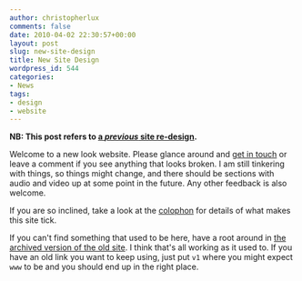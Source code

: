 ```yaml
---
author: christopherlux
comments: false
date: 2010-04-02 22:30:57+00:00
layout: post
slug: new-site-design
title: New Site Design
wordpress_id: 544
categories:
- News
tags:
- design
- website
---
```


**NB: This post refers to [a _previous_ site re-design](http://v2.chrisswithinbank.net).**

Welcome to a new look website. Please glance around and [get in touch](/contact/) or leave a comment if you see anything that looks broken. I am still tinkering with things, so things might change, and there should be sections with audio and video up at some point in the future. Any other feedback is also welcome.

If you are so inclined, take a look at the [colophon](http://v2.chrisswithinbank.net/colophon/) for details of what makes this site tick.

If you can't find something that used to be here, have a root around in [the archived version of the old site](http://v1.chrisswithinbank.net). I think that's all working as it used to. If you have an old link you want to keep using, just put `v1` where you might expect `www` to be and you should end up in the right place.
